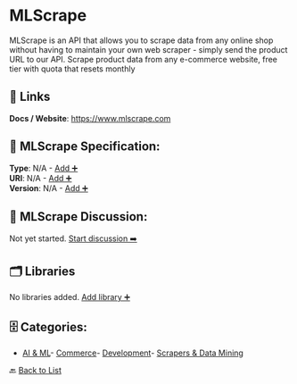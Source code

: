 # MLScrape

MLScrape is an API that allows you to scrape data from any online shop without having to maintain your own web scraper - simply send the product URL to our API. Scrape product data from any e-commerce website, free tier with quota that resets monthly

##  🔗 Links
**Docs / Website**: https://www.mlscrape.com

## 🧬 MLScrape Specification:
**Type**: N/A - [Add ➕](https://github.com/apis-list/apis-list/edit/main/apis.yaml#L11766)  
**URI**: N/A - [Add ➕](https://github.com/apis-list/apis-list/edit/main/apis.yaml#L11766)  
**Version**: N/A - [Add ➕](https://github.com/apis-list/apis-list/edit/main/apis.yaml#L11766)

## 💬 MLScrape Discussion:
Not yet started. [Start discussion ➡️](https://github.com/apis-list/apis-list/discussions/new)

## 🗂️ Libraries

No libraries added. [Add library ➕](https://github.com/apis-list/apis-list/edit/main/apis.yaml#L11766)    


## 🗄️ Categories:
- [AI & ML](https://github.com/apis-list/apis-list#ai--ml-)- [Commerce](https://github.com/apis-list/apis-list#commerce-)- [Development](https://github.com/apis-list/apis-list#development-)- [Scrapers & Data Mining](https://github.com/apis-list/apis-list#scrapers--data-mining-)

🔙  [Back to List](https://github.com/apis-list/apis-list)
